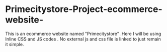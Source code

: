 # Primecitystore-Project-ecommerce-website-
This is an ecommerce website named "Primecitystore" .Here I will be using Inline CSS and JS codes . No external js and css file is linked to just remain it simple.
